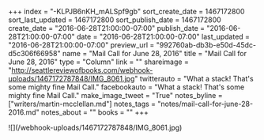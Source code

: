 +++
index = "-KLPJB6nKH_mALSpf9gb"
sort_create_date = 1467172800
sort_last_updated = 1467172800
sort_publish_date = 1467172800
create_date = "2016-06-28T21:00:00-07:00"
publish_date = "2016-06-28T21:00:00-07:00"
date = "2016-06-28T21:00:00-07:00"
last_updated = "2016-06-28T21:00:00-07:00"
preview_url = "992760ab-db3b-e50d-45dc-d5c306f66958"
name = "Mail Call for June 28, 2016"
title = "Mail Call for June 28, 2016"
type = "Column"
link = ""
shareimage = "http://seattlereviewofbooks.com/webhook-uploads/1467172787848/IMG_8061.jpg"
twitterauto = "What a stack! That's some mighty fine Mail Call."
facebookauto = "What a stack! That's some mighty fine Mail Call."
make_image_tweet = "True"
notes_byline = ["writers/martin-mcclellan.md"]
notes_tags = "notes/mail-call-for-june-28-2016.md"
notes_about = ""
books = ""
+++
<p class="image">![](/webhook-uploads/1467172787848/IMG_8061.jpg)</p>